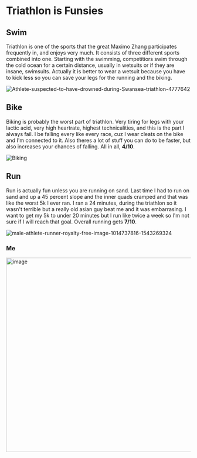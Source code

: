 # Triathlon is Funsies

## Swim

Triathlon is one of the sports that the great Maximo Zhang participates frequently in, and enjoys very much. It consists of three different sports combined into one. Starting with the swimming, competitiors swim through the cold ocean for a certain distance, usually in wetsuits or if they are insane, swimsuits. Actually it is better to wear a wetsuit because you have to kick less so you can save your legs for the running and the biking.

![Athlete-suspected-to-have-drowned-during-Swansea-triathlon-4777642](https://github.com/maximozhang/triathlon/assets/145702814/1c212979-e2b1-4db1-b776-52a193fe02c3)

## Bike

Biking is probably the worst part of triathlon. Very tiring for legs with your lactic acid, very high heartrate, highest technicalities, and this is the part I always fail. I be falling every like every race, cuz I wear cleats on the bike and I'm connected to it. Also theres a lot of stuff you can do to be faster, but also increases your chances of falling. All in all, **4/10**.

![Biking](https://github.com/maximozhang/triathlon/assets/145702814/de51ce2d-1e86-4352-ab61-301e4a1cfe1d)

## Run

Run is actually fun unless you are running on sand. Last time I had to run on sand and up a 45 percent slope and the inner quads cramped and that was like the worst 5k I ever ran. I ran a 24 minutes, during the triathlon so it wasn't terrible but a really old asian guy beat me and it was embarrasing. I want to get my 5k to under 20 minutes but I run like twice a week so I'm not sure if I will reach that goal. Overall running gets **7/10**.

![male-athlete-runner-royalty-free-image-1014737816-1543269324](https://github.com/maximozhang/triathlon/assets/145702814/a168bfcc-9adf-4086-ab4c-a9c18c4e2242)


### Me

<img width="530" alt="image" src="https://github.com/maximozhang/triathlon/assets/145702814/e478659f-3225-4ddc-8c24-bd8803a72860">

